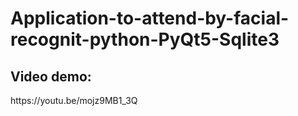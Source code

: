 # Application-to-attend-by-facial-recognit-python-PyQt5-Sqlite3

<h2>Video demo:</h2>
https://youtu.be/mojz9MB1_3Q
